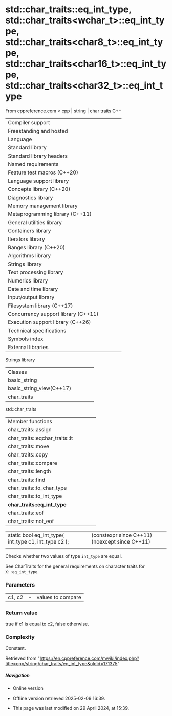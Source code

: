 # std::char_traits<char>::eq_int_type, std::char_traits<wchar_t>::eq_int_type, std::char_traits<char8_t>::eq_int_type, std::char_traits<char16_t>::eq_int_type, std::char_traits<char32_t>::eq_int_type

From cppreference.com
< cpp‎ | string‎ | char traits
C++

|  |  |  |  |  |
| --- | --- | --- | --- | --- |
| Compiler support | | | | |
| Freestanding and hosted | | | | |
| Language | | | | |
| Standard library | | | | |
| Standard library headers | | | | |
| Named requirements | | | | |
| Feature test macros (C++20) | | | | |
| Language support library | | | | |
| Concepts library (C++20) | | | | |
| Diagnostics library | | | | |
| Memory management library | | | | |
| Metaprogramming library (C++11) | | | | |
| General utilities library | | | | |
| Containers library | | | | |
| Iterators library | | | | |
| Ranges library (C++20) | | | | |
| Algorithms library | | | | |
| Strings library | | | | |
| Text processing library | | | | |
| Numerics library | | | | |
| Date and time library | | | | |
| Input/output library | | | | |
| Filesystem library (C++17) | | | | |
| Concurrency support library (C++11) | | | | |
| Execution support library (C++26) | | | | |
| Technical specifications | | | | |
| Symbols index | | | | |
| External libraries | | | | |

Strings library

|  |  |  |  |  |
| --- | --- | --- | --- | --- |
| Classes | | | | |
| basic_string | | | | |
| basic_string_view(C++17) | | | | |
| char_traits | | | | |

std::char_traits

|  |  |  |  |  |
| --- | --- | --- | --- | --- |
| Member functions | | | | |
| char_traits::assign | | | | |
| char_traits::eqchar_traits::lt | | | | |
| char_traits::move | | | | |
| char_traits::copy | | | | |
| char_traits::compare | | | | |
| char_traits::length | | | | |
| char_traits::find | | | | |
| char_traits::to_char_type | | | | |
| char_traits::to_int_type | | | | |
| ****char_traits::eq_int_type**** | | | | |
| char_traits::eof | | | | |
| char_traits::not_eof | | | | |

|  |  |  |
| --- | --- | --- |
| static bool eq_int_type( int_type c1, int_type c2 ); |  | (constexpr since C++11) (noexcept since C++11) |
|  |  |  |

Checks whether two values of type `int_type` are equal.

See CharTraits for the general requirements on character traits for `X::eq_int_type`.

### Parameters

|  |  |  |
| --- | --- | --- |
| c1, c2 | - | values to compare |

### Return value

true if c1 is equal to c2, false otherwise.

### Complexity

Constant.

Retrieved from "<https://en.cppreference.com/mwiki/index.php?title=cpp/string/char_traits/eq_int_type&oldid=171375>"

##### Navigation

- Online version
- Offline version retrieved 2025-02-09 16:39.

- This page was last modified on 29 April 2024, at 15:39.